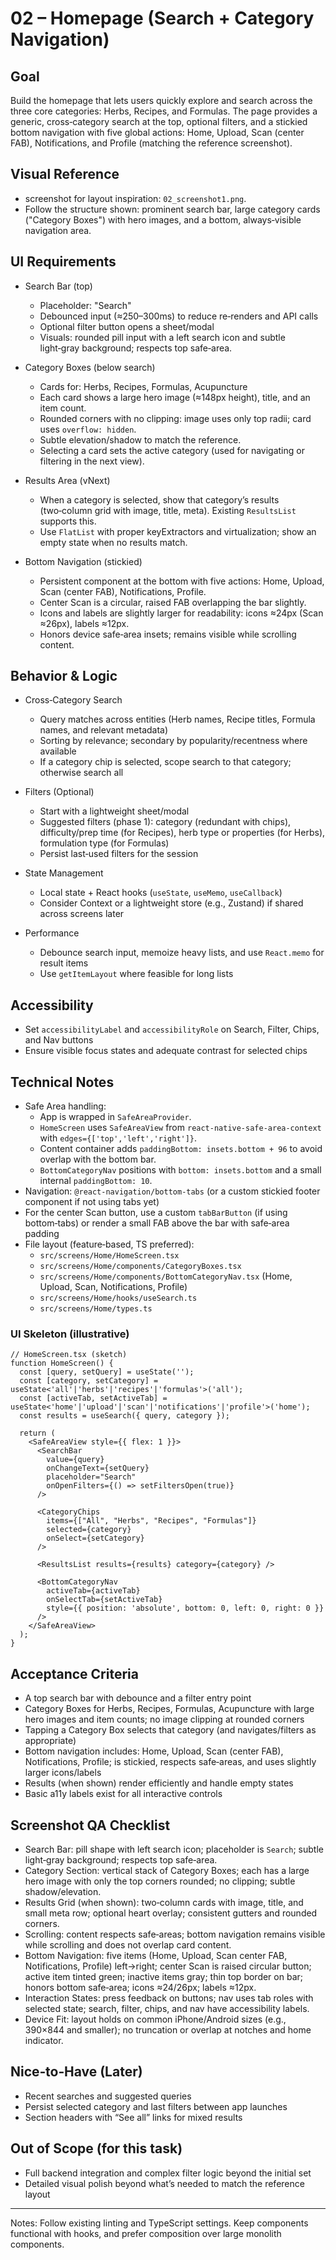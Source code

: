 # 02 – Homepage (Search + Category Navigation)

## Goal
Build the homepage that lets users quickly explore and search across the three core categories: Herbs, Recipes, and Formulas. The page provides a generic, cross‑category search at the top, optional filters, and a stickied bottom navigation with five global actions: Home, Upload, Scan (center FAB), Notifications, and Profile (matching the reference screenshot).

## Visual Reference
- screenshot for layout inspiration: `02_screenshot1.png`.
- Follow the structure shown: prominent search bar, large category cards ("Category Boxes") with hero images, and a bottom, always‑visible navigation area.

## UI Requirements
- Search Bar (top)
  - Placeholder: "Search"
  - Debounced input (≈250–300ms) to reduce re‑renders and API calls
  - Optional filter button opens a sheet/modal
  - Visuals: rounded pill input with a left search icon and subtle light‑gray background; respects top safe‑area.

- Category Boxes (below search)
  - Cards for: Herbs, Recipes, Formulas, Acupuncture
  - Each card shows a large hero image (≈148px height), title, and an item count.
  - Rounded corners with no clipping: image uses only top radii; card uses `overflow: hidden`.
  - Subtle elevation/shadow to match the reference.
  - Selecting a card sets the active category (used for navigating or filtering in the next view).

- Results Area (vNext)
  - When a category is selected, show that category’s results (two‑column grid with image, title, meta). Existing `ResultsList` supports this.
  - Use `FlatList` with proper keyExtractors and virtualization; show an empty state when no results match.

- Bottom Navigation (stickied)
  - Persistent component at the bottom with five actions: Home, Upload, Scan (center FAB), Notifications, Profile.
  - Center Scan is a circular, raised FAB overlapping the bar slightly.
  - Icons and labels are slightly larger for readability: icons ≈24px (Scan ≈26px), labels ≈12px.
  - Honors device safe‑area insets; remains visible while scrolling content.

## Behavior & Logic
- Cross‑Category Search
  - Query matches across entities (Herb names, Recipe titles, Formula names, and relevant metadata)
  - Sorting by relevance; secondary by popularity/recentness where available
  - If a category chip is selected, scope search to that category; otherwise search all

- Filters (Optional)
  - Start with a lightweight sheet/modal
  - Suggested filters (phase 1): category (redundant with chips), difficulty/prep time (for Recipes), herb type or properties (for Herbs), formulation type (for Formulas)
  - Persist last‑used filters for the session

- State Management
  - Local state + React hooks (`useState`, `useMemo`, `useCallback`)
  - Consider Context or a lightweight store (e.g., Zustand) if shared across screens later

- Performance
  - Debounce search input, memoize heavy lists, and use `React.memo` for result items
  - Use `getItemLayout` where feasible for long lists

## Accessibility
- Set `accessibilityLabel` and `accessibilityRole` on Search, Filter, Chips, and Nav buttons
- Ensure visible focus states and adequate contrast for selected chips

## Technical Notes
- Safe Area handling:
  - App is wrapped in `SafeAreaProvider`.
  - `HomeScreen` uses `SafeAreaView` from `react-native-safe-area-context` with `edges={['top','left','right']}`.
  - Content container adds `paddingBottom: insets.bottom + 96` to avoid overlap with the bottom bar.
  - `BottomCategoryNav` positions with `bottom: insets.bottom` and a small internal `paddingBottom: 10`.
- Navigation: `@react-navigation/bottom-tabs` (or a custom stickied footer component if not using tabs yet)
- For the center Scan button, use a custom `tabBarButton` (if using bottom‑tabs) or render a small FAB above the bar with safe‑area padding
- File layout (feature‑based, TS preferred):
  - `src/screens/Home/HomeScreen.tsx`
  - `src/screens/Home/components/CategoryBoxes.tsx`
  - `src/screens/Home/components/BottomCategoryNav.tsx` (Home, Upload, Scan, Notifications, Profile)
  - `src/screens/Home/hooks/useSearch.ts`
  - `src/screens/Home/types.ts`

### UI Skeleton (illustrative)
```tsx
// HomeScreen.tsx (sketch)
function HomeScreen() {
  const [query, setQuery] = useState('');
  const [category, setCategory] = useState<'all'|'herbs'|'recipes'|'formulas'>('all');
  const [activeTab, setActiveTab] = useState<'home'|'upload'|'scan'|'notifications'|'profile'>('home');
  const results = useSearch({ query, category });

  return (
    <SafeAreaView style={{ flex: 1 }}>
      <SearchBar
        value={query}
        onChangeText={setQuery}
        placeholder="Search"
        onOpenFilters={() => setFiltersOpen(true)}
      />

      <CategoryChips
        items={["All", "Herbs", "Recipes", "Formulas"]}
        selected={category}
        onSelect={setCategory}
      />

      <ResultsList results={results} category={category} />

      <BottomCategoryNav
        activeTab={activeTab}
        onSelectTab={setActiveTab}
        style={{ position: 'absolute', bottom: 0, left: 0, right: 0 }}
      />
    </SafeAreaView>
  );
}
```

## Acceptance Criteria
- A top search bar with debounce and a filter entry point
- Category Boxes for Herbs, Recipes, Formulas, Acupuncture with large hero images and item counts; no image clipping at rounded corners
- Tapping a Category Box selects that category (and navigates/filters as appropriate)
- Bottom navigation includes: Home, Upload, Scan (center FAB), Notifications, Profile; is stickied, respects safe‑areas, and uses slightly larger icons/labels
- Results (when shown) render efficiently and handle empty states
- Basic a11y labels exist for all interactive controls

## Screenshot QA Checklist
- Search Bar: pill shape with left search icon; placeholder is `Search`; subtle light‑gray background; respects top safe‑area.
- Category Section: vertical stack of Category Boxes; each has a large hero image with only the top corners rounded; no clipping; subtle shadow/elevation.
- Results Grid (when shown): two‑column cards with image, title, and small meta row; optional heart overlay; consistent gutters and rounded corners.
- Scrolling: content respects safe‑areas; bottom navigation remains visible while scrolling and does not overlap card content.
- Bottom Navigation: five items (Home, Upload, Scan center FAB, Notifications, Profile) left→right; center Scan is raised circular button; active item tinted green; inactive items gray; thin top border on bar; honors bottom safe‑area; icons ≈24/26px; labels ≈12px.
- Interaction States: press feedback on buttons; nav uses tab roles with selected state; search, filter, chips, and nav have accessibility labels.
- Device Fit: layout holds on common iPhone/Android sizes (e.g., 390×844 and smaller); no truncation or overlap at notches and home indicator.

## Nice‑to‑Have (Later)
- Recent searches and suggested queries
- Persist selected category and last filters between app launches
- Section headers with “See all” links for mixed results

## Out of Scope (for this task)
- Full backend integration and complex filter logic beyond the initial set
- Detailed visual polish beyond what’s needed to match the reference layout

---

Notes: Follow existing linting and TypeScript settings. Keep components functional with hooks, and prefer composition over large monolith components.
